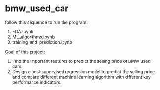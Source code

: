 # bmw_used_car

follow this sequence to run the program:
1. EDA.ipynb
2. ML_algorithms.ipynb
3. training_and_prediction.ipynb

Goal of this project: 
1. Find the important features to predict the selling price of BMW used cars.
2. Design a best supervised regression model to predict the selling price and compare different machine learning algorithm with different key performance indicators.
